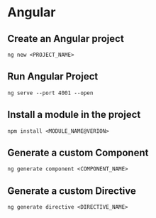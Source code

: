 # Angular 

## Create an Angular project 

```
ng new <PROJECT_NAME>
```

## Run Angular Project

```
ng serve --port 4001 --open
```

## Install a module in the project

```
npm install <MODULE_NAME@VERION>
```

## Generate a custom Component 

```
ng generate component <COMPONENT_NAME>
```

## Generate a custom Directive 

```
ng generate directive <DIRECTIVE_NAME>
```